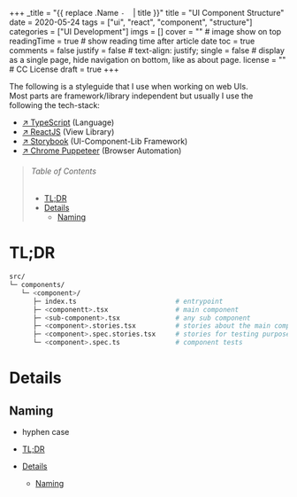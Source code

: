 +++
_title = "{{ replace .Name `-` ` ` | title }}"
title = "UI Component Structure"
date = 2020-05-24
tags = ["ui", "react", "component", "structure"]
categories = ["UI Development"] 
imgs = []
cover = ""  # image show on top
readingTime = true  # show reading time after article date
toc = true
comments = false
justify = false  # text-align: justify;
single = false  # display as a single page, hide navigation on bottom, like as about page.
license = ""  # CC License
draft = true
+++

The following is a styleguide that I use when working on web UIs.  
Most parts are framework/library independent but usually I use the following the tech-stack:

- <a href="https://www.typescriptlang.org" target="_blank">↗ TypeScript</a> (Language)
- <a href="https://reactjs.org/" target="_blank">↗ ReactJS</a> (View Library)
- <a href="https://storybook.js.org/" target="_blank">↗ Storybook</a> (UI-Component-Lib Framework)
- <a href="https://github.com/puppeteer/puppeteer" target="_blank">↗ Chrome Puppeteer</a> (Browser Automation)

> ###### Table of Contents
>
> - [TL;DR](#tldr)
> - [Details](#details)
>   - [Naming](#naming)

# TL;DR

```sh
src/
└─ components/
   └─ <component>/
      ├─ index.ts                         # entrypoint
      ├─ <componentt>.tsx                 # main component
      ├─ <sub-component>.tsx              # any sub component
      ├─ <component>.stories.tsx          # stories about the main component
      ├─ <component>.spec.stories.tsx     # stories for testing purposes
      └─ <component>.spec.ts              # component tests
```

# Details

## Naming

- hyphen case

- [TL;DR](#tldr)
- [Details](#details)
  - [Naming](#naming)
